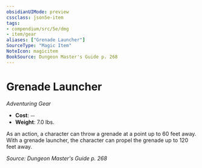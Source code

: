 ```yaml
---
obsidianUIMode: preview
cssclass: json5e-item
tags:
- compendium/src/5e/dmg
- item/gear
aliases: ["Grenade Launcher"]
SourceType: "Magic Item"
NoteIcon: magicitem
BookSource: Dungeon Master's Guide p. 268
---
```

# Grenade Launcher
*Adventuring Gear*  

- **Cost**: ⏤
- **Weight**: 7.0 lbs.

As an action, a character can throw a grenade at a point up to 60 feet away. With a grenade launcher, the character can propel the grenade up to 120 feet away.

*Source: Dungeon Master's Guide p. 268*